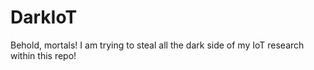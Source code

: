 # DarkIoT
 Behold, mortals! I am trying to steal all the dark side of my IoT research within this repo!
